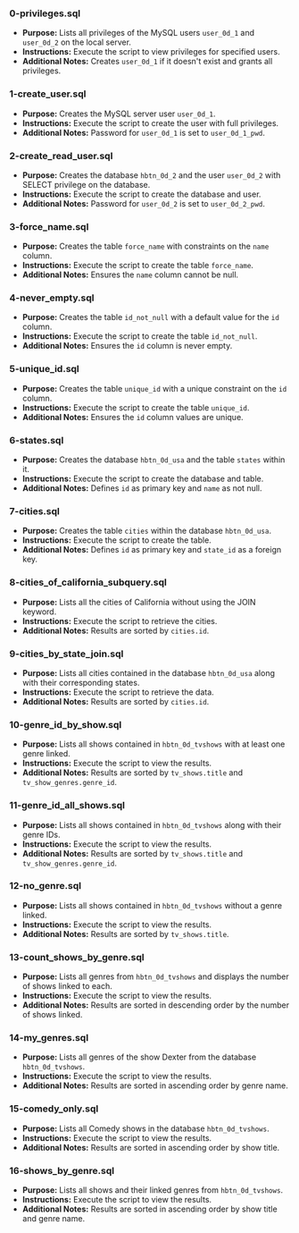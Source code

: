 
### 0-privileges.sql
- **Purpose:** Lists all privileges of the MySQL users `user_0d_1` and `user_0d_2` on the local server.
- **Instructions:** Execute the script to view privileges for specified users.
- **Additional Notes:** Creates `user_0d_1` if it doesn't exist and grants all privileges.

### 1-create_user.sql
- **Purpose:** Creates the MySQL server user `user_0d_1`.
- **Instructions:** Execute the script to create the user with full privileges.
- **Additional Notes:** Password for `user_0d_1` is set to `user_0d_1_pwd`.

### 2-create_read_user.sql
- **Purpose:** Creates the database `hbtn_0d_2` and the user `user_0d_2` with SELECT privilege on the database.
- **Instructions:** Execute the script to create the database and user.
- **Additional Notes:** Password for `user_0d_2` is set to `user_0d_2_pwd`.

### 3-force_name.sql
- **Purpose:** Creates the table `force_name` with constraints on the `name` column.
- **Instructions:** Execute the script to create the table `force_name`.
- **Additional Notes:** Ensures the `name` column cannot be null.

### 4-never_empty.sql
- **Purpose:** Creates the table `id_not_null` with a default value for the `id` column.
- **Instructions:** Execute the script to create the table `id_not_null`.
- **Additional Notes:** Ensures the `id` column is never empty.

### 5-unique_id.sql
- **Purpose:** Creates the table `unique_id` with a unique constraint on the `id` column.
- **Instructions:** Execute the script to create the table `unique_id`.
- **Additional Notes:** Ensures the `id` column values are unique.

### 6-states.sql
- **Purpose:** Creates the database `hbtn_0d_usa` and the table `states` within it.
- **Instructions:** Execute the script to create the database and table.
- **Additional Notes:** Defines `id` as primary key and `name` as not null.

### 7-cities.sql
- **Purpose:** Creates the table `cities` within the database `hbtn_0d_usa`.
- **Instructions:** Execute the script to create the table.
- **Additional Notes:** Defines `id` as primary key and `state_id` as a foreign key.

### 8-cities_of_california_subquery.sql
- **Purpose:** Lists all the cities of California without using the JOIN keyword.
- **Instructions:** Execute the script to retrieve the cities.
- **Additional Notes:** Results are sorted by `cities.id`.

### 9-cities_by_state_join.sql
- **Purpose:** Lists all cities contained in the database `hbtn_0d_usa` along with their corresponding states.
- **Instructions:** Execute the script to retrieve the data.
- **Additional Notes:** Results are sorted by `cities.id`.

### 10-genre_id_by_show.sql
- **Purpose:** Lists all shows contained in `hbtn_0d_tvshows` with at least one genre linked.
- **Instructions:** Execute the script to view the results.
- **Additional Notes:** Results are sorted by `tv_shows.title` and `tv_show_genres.genre_id`.

### 11-genre_id_all_shows.sql
- **Purpose:** Lists all shows contained in `hbtn_0d_tvshows` along with their genre IDs.
- **Instructions:** Execute the script to view the results.
- **Additional Notes:** Results are sorted by `tv_shows.title` and `tv_show_genres.genre_id`.

### 12-no_genre.sql
- **Purpose:** Lists all shows contained in `hbtn_0d_tvshows` without a genre linked.
- **Instructions:** Execute the script to view the results.
- **Additional Notes:** Results are sorted by `tv_shows.title`.

### 13-count_shows_by_genre.sql
- **Purpose:** Lists all genres from `hbtn_0d_tvshows` and displays the number of shows linked to each.
- **Instructions:** Execute the script to view the results.
- **Additional Notes:** Results are sorted in descending order by the number of shows linked.

### 14-my_genres.sql
- **Purpose:** Lists all genres of the show Dexter from the database `hbtn_0d_tvshows`.
- **Instructions:** Execute the script to view the results.
- **Additional Notes:** Results are sorted in ascending order by genre name.

### 15-comedy_only.sql
- **Purpose:** Lists all Comedy shows in the database `hbtn_0d_tvshows`.
- **Instructions:** Execute the script to view the results.
- **Additional Notes:** Results are sorted in ascending order by show title.

### 16-shows_by_genre.sql
- **Purpose:** Lists all shows and their linked genres from `hbtn_0d_tvshows`.
- **Instructions:** Execute the script to view the results.
- **Additional Notes:** Results are sorted in ascending order by show title and genre name.
